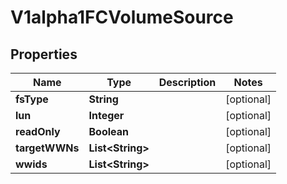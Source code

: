 

# V1alpha1FCVolumeSource

## Properties

Name | Type | Description | Notes
------------ | ------------- | ------------- | -------------
**fsType** | **String** |  |  [optional]
**lun** | **Integer** |  |  [optional]
**readOnly** | **Boolean** |  |  [optional]
**targetWWNs** | **List&lt;String&gt;** |  |  [optional]
**wwids** | **List&lt;String&gt;** |  |  [optional]



